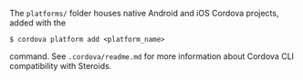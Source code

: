 The `platforms/` folder houses native Android and iOS Cordova projects, added with the

```
$ cordova platform add <platform_name>

```

command. See `.cordova/readme.md` for more information about Cordova CLI compatibility with Steroids.